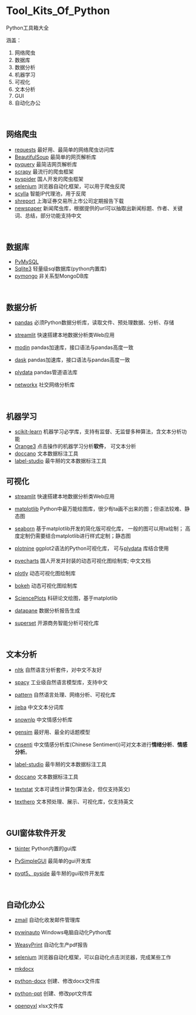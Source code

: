 # Tool_Kits_Of_Python
Python工具箱大全

涵盖：

1. 网络爬虫
2. 数据库
3. 数据分析
4. 机器学习
5. 可视化
6. 文本分析
7. GUI
8. 自动化办公


<br>

## 网络爬虫

- [requests](https://github.com/psf/requests)  最好用、最简单的网络爬虫访问库
- [BeautifulSoup](https://www.crummy.com/software/BeautifulSoup/bs4/doc/) 最简单的网页解析库
- [pyquery](https://github.com/gawel/pyquery)  最简洁网页解析库
- [scrapy](https://github.com/scrapy/scrapy) 最流行的爬虫框架
- [pyspider](https://github.com/binux/pyspider) 国人开发的爬虫框架
- [selenium](https://github.com/SeleniumHQ/selenium/) 浏览器自动化框架，可以用于爬虫反爬
- [scylla](https://github.com/imWildCat/scylla) 智能IP代理池，用于反爬
- [shreport](https://github.com/thunderhit/shreport) 上海证券交易所上市公司定期报告下载
- [newspaper](https://github.com/codelucas/newspaper) 新闻爬虫库，根据提供的url可以抽取出新闻标题、作者、关键词、总结，部分功能支持中文

<br>


## 数据库

- [PyMySQL](https://github.com/PyMySQL/PyMySQL)  
- [Sqlite3](https://docs.python.org/3/library/sqlite3.html)  轻量级sql数据库(python内置库)
- [pymongo](https://github.com/mongodb/mongo-python-driver) 非关系型MongoDB库

<br>


## 数据分析

- [pandas](https://github.com/pandas-dev/pandas) 必须Python数据分析库，读取文件、预处理数据、分析、存储

- [streamlit](https://github.com/streamlit/streamlit) 快速搭建本地数据分析类Web应用

- [modin](https://github.com/modin-project/modin) pandas加速库，接口语法与pandas高度一致

- [dask](https://github.com/dask/dask)  pandas加速库，接口语法与pandas高度一致

- [plydata](https://github.com/has2k1/plydata])  pandas管道语法库

- [networkx](https://github.com/networkx/networkx) 社交网络分析库

    
<br>


      

## 机器学习

- [scikit-learn](https://github.com/scikit-learn/scikit-learn) 机器学习必学库，支持有监督、无监督多种算法，含文本分析功能
- [Orange3](https://github.com/biolab/orange3) 点击操作的机器学习分析**软件**， 可文本分析
- [doccano](https://github.com/doccano/doccano) 文本数据标注工具
- [label-studio](https://github.com/heartexlabs/label-studio)  最牛掰的文本数据标注工具





## 可视化

- [streamlit](https://github.com/streamlit/streamlit) 快速搭建本地数据分析类Web应用

- [matplotlib](https://github.com/matplotlib/matplotlib)  Python中最万能绘图库，很少有ta画不出来的图；但语法较难、静态图

- [seaborn](https://github.com/mwaskom/seaborn) 基于matplotlib开发的简化版可视化库， 一般的图可以用ta绘制； 高度定制仍需要结合matplotlib进行样式定制；静态图

- [plotnine](https://github.com/has2k1/plotnine)  ggplot2语法的Python可视化库， 可与[plydata](https://github.com/has2k1/plydata]) 库结合使用

- [pyecharts](https://github.com/pyecharts/pyecharts) 国人开发并封装的动态可视化图绘制库; 中文文档

- [plotly](https://github.com/plotly/plotly.py) 动态可视化图绘制库

- [bokeh](https://github.com/bokeh/bokeh) 动态可视化图绘制库

- [SciencePlots](https://github.com/garrettj403/SciencePlots)  科研论文绘图，基于matplotlib

- [datapane](https://github.com/datapane/datapane)  数据分析报告生成

- [superset](https://github.com/apache/superset) 开源商务智能分析可视化库

<br> 



## 文本分析

- [nltk](https://github.com/nltk/nltk) 自然语言分析套件，对中文不友好

- [spacy](https://github.com/explosion/spaCy) 工业级自然语言模型库，支持中文

- [pattern](https://github.com/clips/pattern) 自然语言处理、网络分析、可视化库

- [jieba](https://github.com/fxsjy/jieba)  中文文本分词库

- [snownlp](https://github.com/isnowfy/snownlp) 中文情感分析库

- [gensim](https://github.com/RaRe-Technologies/gensim)  最好用、最全的话题模型

- [cnsenti](https://github.com/thunderhit/cnsenti) 中文情感分析库(Chinese Sentiment))可对文本进行**情绪分析**、**情感分析**。

- [label-studio](https://github.com/heartexlabs/label-studio)  最牛掰的文本数据标注工具

- [doccano](https://github.com/doccano/doccano) 文本数据标注工具

- [textstat](https://github.com/shivam5992/textstat)  文本可读性计算包(算法全，但仅支持英文)

- [texthero](https://github.com/jbesomi/texthero) 文本预处理、展示、可视化库，仅支持英文

      
<br>





## GUI窗体软件开发

- [tkinter](https://wiki.python.org/moin/TkInter) Python内置的gui库

- [PySimpleGUI](https://github.com/PySimpleGUI/PySimpleGUI) 最简单的gui开发库

- [pyqt5、pyside](https://doc.qt.io/qt.html#qtforpython) 最牛掰的gui软件开发库

 <br>



## 自动化办公

- [zmail](https://github.com/zhangyunhao116/zmail) 自动化收发邮件管理库

- [pywinauto](https://github.com/pywinauto/pywinauto) Windows电脑自动化Python库

- [WeasyPrint](https://github.com/Kozea/WeasyPrint)  自动化生产pdf报告

- [selenium](https://github.com/SeleniumHQ/selenium/) 浏览器自动化框架，可以自动化点击浏览器，完成某些工作

- [mkdocx](https://github.com/mkdocs/mkdocs/) 

- [python-docx](https://github.com/python-openxml/python-docx)  创建、修改docx文件库

- [python-ppt](https://github.com/scanny/python-pptx)  创建、修改ppt文件库

- [openpyxl](https://openpyxl.readthedocs.io/en/stable/) xlsx文件库

      
